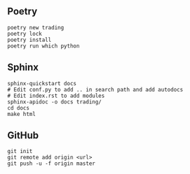 ## Poetry
```
poetry new trading
poetry lock
poetry install
poetry run which python
```
## Sphinx
```
sphinx-quickstart docs
# Edit conf.py to add .. in search path and add autodocs
# Edit index.rst to add modules
sphinx-apidoc -o docs trading/
cd docs
make html
```
## GitHub
```
git init
git remote add origin <url>
git push -u -f origin master
```